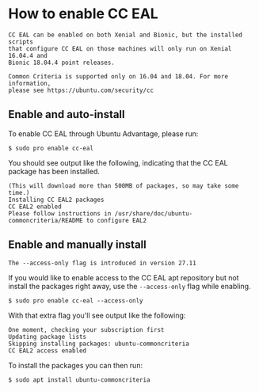 # How to enable CC EAL

```{note}
CC EAL can be enabled on both Xenial and Bionic, but the installed scripts
that configure CC EAL on those machines will only run on Xenial 16.04.4 and
Bionic 18.04.4 point releases.

Common Criteria is supported only on 16.04 and 18.04. For more information,
please see https://ubuntu.com/security/cc
```

## Enable and auto-install

To enable CC EAL through Ubuntu Advantage, please run:

```console
$ sudo pro enable cc-eal
```

You should see output like the following, indicating that the CC EAL package
has been installed.

```
(This will download more than 500MB of packages, so may take some time.)
Installing CC EAL2 packages
CC EAL2 enabled
Please follow instructions in /usr/share/doc/ubuntu-commoncriteria/README to configure EAL2
```

## Enable and manually install

```{important}
The --access-only flag is introduced in version 27.11
```

If you would like to enable access to the CC EAL apt repository but not install
the packages right away, use the `--access-only` flag while enabling.

```console
$ sudo pro enable cc-eal --access-only
```

With that extra flag you'll see output like the following:

```
One moment, checking your subscription first
Updating package lists
Skipping installing packages: ubuntu-commoncriteria
CC EAL2 access enabled
```

To install the packages you can then run:

```console
$ sudo apt install ubuntu-commoncriteria
```
